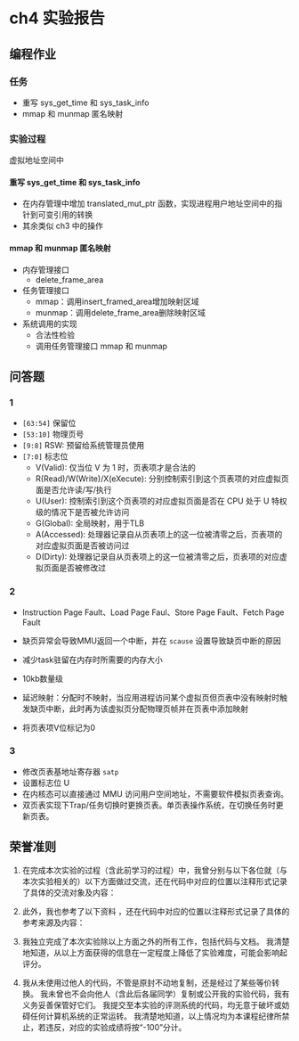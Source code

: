# ch4 实验报告

## 编程作业

### 任务

- 重写 sys_get_time 和 sys_task_info
- mmap 和 munmap 匿名映射

### 实验过程

虚拟地址空间中

#### 重写 sys_get_time 和 sys_task_info

- 在内存管理中增加 translated_mut_ptr 函数，实现进程用户地址空间中的指针到可变引用的转换
- 其余类似 ch3 中的操作

#### mmap 和 munmap 匿名映射

- 内存管理接口
  - delete_frame_area
- 任务管理接口
  - mmap：调用insert_framed_area增加映射区域
  - munmap：调用delete_frame_area删除映射区域
- 系统调用的实现
  - 合法性检验
  - 调用任务管理接口 mmap 和 munmap

## 问答题

### 1

- `[63:54]` 保留位
- `[53:10]` 物理页号
- `[9:8]` RSW: 预留给系统管理员使用
- `[7:0]` 标志位
  - V(Valid): 仅当位 V 为 1 时，页表项才是合法的
  - R(Read)/W(Write)/X(eXecute): 分别控制索引到这个页表项的对应虚拟页面是否允许读/写/执行
  - U(User): 控制索引到这个页表项的对应虚拟页面是否在 CPU 处于 U 特权级的情况下是否被允许访问
  - G(Global): 全局映射，用于TLB
  - A(Accessed): 处理器记录自从页表项上的这一位被清零之后，页表项的对应虚拟页面是否被访问过
  - D(Dirty): 处理器记录自从页表项上的这一位被清零之后，页表项的对应虚拟页面是否被修改过

### 2

- Instruction Page Fault、Load Page Faul、Store Page Fault、Fetch Page Fault
- 缺页异常会导致MMU返回一个中断，并在 `scause` 设置导致缺页中断的原因

- 减少task驻留在内存时所需要的内存大小

- 10kb数量级
- 延迟映射：分配时不映射，当应用进程访问某个虚拟页但页表中没有映射时触发缺页中断，此时再为该虚拟页分配物理页帧并在页表中添加映射

- 将页表项V位标记为0

### 3

- 修改页表基地址寄存器 `satp`
- 设置标志位 U
- 在内核态可以直接通过 MMU 访问用户空间地址，不需要软件模拟页表查询。
- 双页表实现下Trap/任务切换时更换页表。单页表操作系统，在切换任务时更新页表。


## 荣誉准则

1. 在完成本次实验的过程（含此前学习的过程）中，我曾分别与以下各位就（与本次实验相关的）以下方面做过交流，还在代码中对应的位置以注释形式记录了具体的交流对象及内容：

2. 此外，我也参考了以下资料 ，还在代码中对应的位置以注释形式记录了具体的参考来源及内容：

3. 我独立完成了本次实验除以上方面之外的所有工作，包括代码与文档。 我清楚地知道，从以上方面获得的信息在一定程度上降低了实验难度，可能会影响起评分。

4. 我从未使用过他人的代码，不管是原封不动地复制，还是经过了某些等价转换。 我未曾也不会向他人（含此后各届同学）复制或公开我的实验代码，我有义务妥善保管好它们。 我提交至本实验的评测系统的代码，均无意于破坏或妨碍任何计算机系统的正常运转。 我清楚地知道，以上情况均为本课程纪律所禁止，若违反，对应的实验成绩将按“-100”分计。
